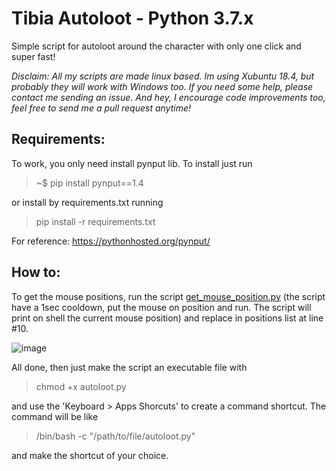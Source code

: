 # Tibia Autoloot - Python 3.7.x
Simple script for autoloot around the character with only one click and super fast! 

_Disclaim:
All my scripts are made linux based. Im using Xubuntu 18.4, but probably they will work with Windows too. If you need some help, please contact me sending an issue. And hey, I encourage code improvements too, feel free to send me a pull request anytime!_

## Requirements:
To work, you only need install pynput lib. To install just run

> ~$ pip install pynput==1.4

or install by requirements.txt running

> pip install -r requirements.txt

For reference: https://pythonhosted.org/pynput/

## How to:
To get the mouse positions, run the script [get_mouse_position.py](https://github.com/digonalha/get_mouse_position) (the script have a 1sec cooldown, put the mouse on position and run. The script will print on shell the current mouse position) and replace in positions list at line #10.

![image](https://user-images.githubusercontent.com/21348986/52380561-67964980-2a55-11e9-90b0-e3406d279c67.png)

 All done, then just make the script an executable file with

> chmod +x autoloot.py 

and use the 'Keyboard > Apps Shorcuts' to create a command shortcut. The command will be like

> /bin/bash -c "/path/to/file/autoloot.py" 

and make the shortcut of your choice.
